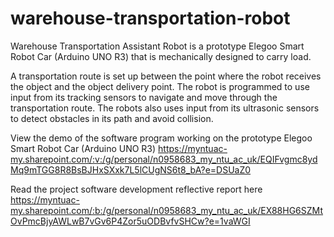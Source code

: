 # warehouse-transportation-robot

Warehouse Transportation Assistant Robot is a prototype Elegoo Smart Robot Car (Arduino UNO R3) that is mechanically designed to carry load. 

A transportation route is set up between the point where the robot receives the object and the object delivery point. The robot is programmed to use input from its tracking sensors to navigate and move through the transportation route. The robots also uses input from its ultrasonic sensors to detect obstacles in its path and avoid collision.

View the demo of the software program working on the prototype Elegoo Smart Robot Car (Arduino UNO R3) https://myntuac-my.sharepoint.com/:v:/g/personal/n0958683_my_ntu_ac_uk/EQIFvgmc8ydMq9mTGG8R8BsBJHxSXxk7L5lCUgNS6t8_bA?e=DSUaZ0 

Read the project software development reflective report here https://myntuac-my.sharepoint.com/:b:/g/personal/n0958683_my_ntu_ac_uk/EX88HG6SZMtOvPmcBjyAWLwB7vGv6P4Zor5uODBvfvSHCw?e=1vaWGI 
